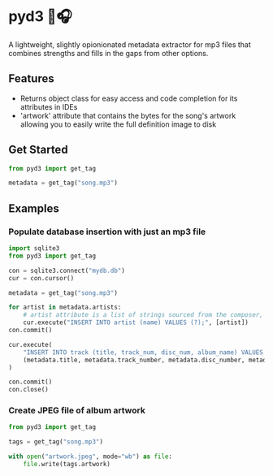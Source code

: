 # pyd3 🐍🎧

A lightweight, slightly opionionated metadata extractor for mp3 files that combines strengths and fills in the gaps
from other options.

## Features

* Returns object class for easy access and code completion for its attributes in IDEs
* 'artwork' attribute that contains the bytes for the song's artwork allowing you to easily write the full definition
  image to disk

## Get Started

```python
from pyd3 import get_tag

metadata = get_tag("song.mp3")
``` 

## Examples

### Populate database insertion with just an mp3 file

```python
import sqlite3
from pyd3 import get_tag

con = sqlite3.connect("mydb.db")
cur = con.cursor()

metadata = get_tag("song.mp3")

for artist in metadata.artists:
    # artist attribute is a list of strings sourced from the composer, artist1, and artist2 tags
    cur.execute("INSERT INTO artist (name) VALUES (?);", [artist])
con.commit()

cur.execute(
    "INSERT INTO track (title, track_num, disc_num, album_name) VALUES (?, ?, ?, ?);",
    (metadata.title, metadata.track_number, metadata.disc_number, metadata.album)
)

con.commit()
con.close()
```

### Create JPEG file of album artwork

```python
from pyd3 import get_tag

tags = get_tag("song.mp3")

with open("artwork.jpeg", mode="wb") as file:
    file.write(tags.artwork)
```